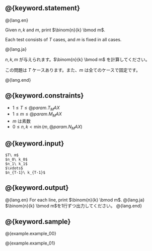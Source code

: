 ## @{keyword.statement}

@{lang.en}

Given $n,k$ and $m$, print $\binom{n}{k} \bmod m$.

Each test consists of $T$ cases, and $m$ is fixed in all cases.

@{lang.ja}

$n,k,m$ が与えられます。$\binom{n}{k} \bmod m$ を計算してください。

この問題は $T$ ケースあります。また、$m$ は全てのケースで固定です。

@{lang.end}

## @{keyword.constraints}

- $1 \leq T \leq @{param.T_MAX}$
- $1 \leq m \leq @{param.M_MAX}$
- $m$ は素数
- $0 \leq n, k \lt \min(m, @{param.N_MAX})$

## @{keyword.input}

```
$T\ m$
$n_0\ k_0$
$n_1\ k_1$
$\vdots$
$n_{T-1}\ k_{T-1}$
```

## @{keyword.output}

@{lang.en}
For each line, print $\binom{n}{k} \bmod m$.
@{lang.ja}
$\binom{n}{k} \bmod m$を1行ずつ出力してください。
@{lang.end}

## @{keyword.sample}

@{example.example_00}

@{example.example_01}
